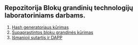 ## Repozitorija Blokų grandinių technologijų laboratoriniams darbams. 

1. [Hash generatoriaus kūrimas](https://github.com/simces/vu-blockchain/tree/main/hash_gen)
2. [Supaprastintos blokų grandinės kūrimas](https://github.com/simces/VU-blockchain/tree/main/simplified_blockchain)
3. [Išmanioji sutartis ir DAPP](https://github.com/simces/VU-blockchain/tree/main/mini_casino-DAPP)
